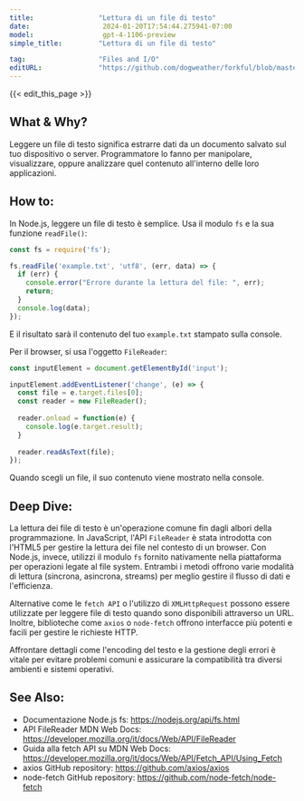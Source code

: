 ```yaml
---
title:                "Lettura di un file di testo"
date:                  2024-01-20T17:54:44.275941-07:00
model:                 gpt-4-1106-preview
simple_title:         "Lettura di un file di testo"

tag:                  "Files and I/O"
editURL:              "https://github.com/dogweather/forkful/blob/master/content/it/javascript/reading-a-text-file.md"
---
```


{{< edit_this_page >}}

## What & Why?
Leggere un file di testo significa estrarre dati da un documento salvato sul tuo dispositivo o server. Programmatore lo fanno per manipolare, visualizzare, oppure analizzare quel contenuto all'interno delle loro applicazioni.

## How to:
In Node.js, leggere un file di testo è semplice. Usa il modulo `fs` e la sua funzione `readFile()`:

```javascript
const fs = require('fs');

fs.readFile('example.txt', 'utf8', (err, data) => {
  if (err) {
    console.error("Errore durante la lettura del file: ", err);
    return;
  }
  console.log(data);
});
```

E il risultato sarà il contenuto del tuo `example.txt` stampato sulla console.

Per il browser, si usa l'oggetto `FileReader`:

```javascript
const inputElement = document.getElementById('input');

inputElement.addEventListener('change', (e) => {
  const file = e.target.files[0];
  const reader = new FileReader();
  
  reader.onload = function(e) {
    console.log(e.target.result);
  }
  
  reader.readAsText(file); 
});
```
Quando scegli un file, il suo contenuto viene mostrato nella console.

## Deep Dive:
La lettura dei file di testo è un'operazione comune fin dagli albori della programmazione. In JavaScript, l'API `FileReader` è stata introdotta con l'HTML5 per gestire la lettura dei file nel contesto di un browser. 
Con Node.js, invece, utilizzi il modulo `fs` fornito nativamente nella piattaforma per operazioni legate al file system. 
Entrambi i metodi offrono varie modalità di lettura (sincrona, asincrona, streams) per meglio gestire il flusso di dati e l'efficienza.

Alternative come le `fetch API` o l'utilizzo di `XMLHttpRequest` possono essere utilizzate per leggere file di testo quando sono disponibili attraverso un URL. 
Inoltre, biblioteche come `axios` o `node-fetch` offrono interfacce più potenti e facili per gestire le richieste HTTP.

Affrontare dettagli come l'encoding del testo e la gestione degli errori è vitale per evitare problemi comuni e assicurare la compatibilità tra diversi ambienti e sistemi operativi.

## See Also:
- Documentazione Node.js fs: https://nodejs.org/api/fs.html
- API FileReader MDN Web Docs: https://developer.mozilla.org/it/docs/Web/API/FileReader
- Guida alla fetch API su MDN Web Docs: https://developer.mozilla.org/it/docs/Web/API/Fetch_API/Using_Fetch
- axios GitHub repository: https://github.com/axios/axios
- node-fetch GitHub repository: https://github.com/node-fetch/node-fetch
